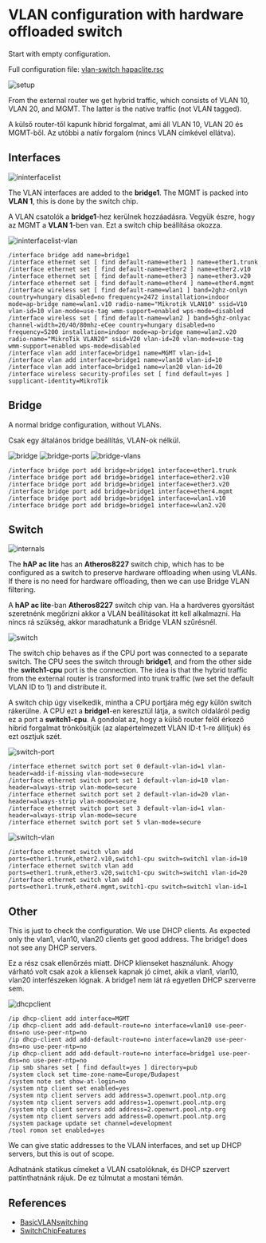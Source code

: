 # VLAN configuration with hardware offloaded switch

Start with empty configuration.

Full configuration file: [vlan-switch hapaclite.rsc](vlan-switch_hapaclite.rsc)

![setup](./vlan-switch.drawio.png)

From the external router we get hybrid traffic, which consists of VLAN 10, VLAN 20, and MGMT. The latter is the native traffic (not VLAN tagged).

A külső router-től kapunk hibrid forgalmat, ami áll VLAN 10, VLAN 20 és MGMT-ből. Az utóbbi a natív forgalom (nincs VLAN címkével ellátva).

## Interfaces

![ininterfacelist](./hapaclite-img/interfacelist.png)

The VLAN interfaces are added to the **bridge1**. The MGMT is packed into **VLAN 1**, this is done by the switch chip.

A VLAN csatolók a **bridge1**-hez kerülnek hozzáadásra. Vegyük észre, hogy az MGMT a **VLAN 1**-ben van. Ezt a switch chip beállítása okozza.

![ininterfacelist-vlan](./hapaclite-img/interfacelist.vlan.png)

```RouterOS
/interface bridge add name=bridge1
/interface ethernet set [ find default-name=ether1 ] name=ether1.trunk
/interface ethernet set [ find default-name=ether2 ] name=ether2.v10
/interface ethernet set [ find default-name=ether3 ] name=ether3.v20
/interface ethernet set [ find default-name=ether4 ] name=ether4.mgmt
/interface wireless set [ find default-name=wlan1 ] band=2ghz-onlyn country=hungary disabled=no frequency=2472 installation=indoor mode=ap-bridge name=wlan1.v10 radio-name="Mikrotik VLAN10" ssid=V10 vlan-id=10 vlan-mode=use-tag wmm-support=enabled wps-mode=disabled
/interface wireless set [ find default-name=wlan2 ] band=5ghz-onlyac channel-width=20/40/80mhz-eCee country=hungary disabled=no frequency=5200 installation=indoor mode=ap-bridge name=wlan2.v20 radio-name="MikroTik VLAN20" ssid=V20 vlan-id=20 vlan-mode=use-tag wmm-support=enabled wps-mode=disabled
/interface vlan add interface=bridge1 name=MGMT vlan-id=1
/interface vlan add interface=bridge1 name=vlan10 vlan-id=10
/interface vlan add interface=bridge1 name=vlan20 vlan-id=20
/interface wireless security-profiles set [ find default=yes ] supplicant-identity=MikroTik
```

## Bridge

A normal bridge configuration, without VLANs.

Csak egy általános bridge beállítás, VLAN-ok nélkül.

![bridge](./hapaclite-img/bridge.png)
![bridge-ports](./hapaclite-img/bridge.ports.png)
![bridge-vlans](./hapaclite-img/bridge.vlans.png)

```RouterOS
/interface bridge port add bridge=bridge1 interface=ether1.trunk
/interface bridge port add bridge=bridge1 interface=ether2.v10
/interface bridge port add bridge=bridge1 interface=ether3.v20
/interface bridge port add bridge=bridge1 interface=ether4.mgmt
/interface bridge port add bridge=bridge1 interface=wlan1.v10
/interface bridge port add bridge=bridge1 interface=wlan2.v20
```

## Switch

![internals](./hAP_ac_lite_180505.png)

The **hAP ac lite** has an **Atheros8227** switch chip, which has to be configured as a switch to preserve hardware offloading when using VLANs. If there is no need for hardware offloading, then we can use Bridge VLAN filtering.

A **hAP ac lite**-ban **Atheros8227** switch chip van. Ha a hardveres gyorsítást szeretnénk megőrizni akkor a VLAN beállításokat itt kell alkalmazni. Ha nincs rá szükség, akkor maradhatunk a Bridge VLAN szűrésnél.

![switch](./hapaclite-img/switch.png)

The switch chip behaves as if the CPU port was connected to a separate switch. The CPU sees the switch through **bridge1**, and from the other side the **switch1-cpu** port is the connection. The idea is that the hybrid traffic from the external router is transformed into trunk traffic (we set the default VLAN ID to 1) and distribute it.

A switch chip úgy viselkedik, mintha a CPU portjára még egy külön switch rákerülne. A CPU ezt a **bridge1**-en keresztül látja, a switch oldaláról pedig ez a port a **switch1-cpu**. A gondolat az, hogy a külső router felől érkező hibrid forgalmat trönkösítjük (az alapértelmezett VLAN ID-t 1-re állítjuk) és ezt osztjuk szét.

![switch-port](./hapaclite-img/switch.port.png)

```RouterOS
/interface ethernet switch port set 0 default-vlan-id=1 vlan-header=add-if-missing vlan-mode=secure
/interface ethernet switch port set 1 default-vlan-id=10 vlan-header=always-strip vlan-mode=secure
/interface ethernet switch port set 2 default-vlan-id=20 vlan-header=always-strip vlan-mode=secure
/interface ethernet switch port set 3 default-vlan-id=1 vlan-header=always-strip vlan-mode=secure
/interface ethernet switch port set 5 vlan-mode=secure
```

![switch-vlan](./hapaclite-img/switch.vlan.png)

```RouterOS
/interface ethernet switch vlan add ports=ether1.trunk,ether2.v10,switch1-cpu switch=switch1 vlan-id=10
/interface ethernet switch vlan add ports=ether1.trunk,ether3.v20,switch1-cpu switch=switch1 vlan-id=20
/interface ethernet switch vlan add ports=ether1.trunk,ether4.mgmt,switch1-cpu switch=switch1 vlan-id=1
```

## Other

This is just to check the configuration. We use DHCP clients. As expected only the vlan1, vlan10, vlan20 clients get good address. The bridge1 does not see any DHCP servers.

Ez a rész csak ellenőrzés miatt. DHCP klienseket használunk. Ahogy várható volt csak azok a kliensek kapnak jó címet, akik a vlan1, vlan10, vlan20 interfészeken lógnak. A bridge1 nem lát rá egyetlen DHCP szerverre sem.

![dhcpclient](./hapaclite-img/dhcpclient.png)

```RouterOS
/ip dhcp-client add interface=MGMT
/ip dhcp-client add add-default-route=no interface=vlan10 use-peer-dns=no use-peer-ntp=no
/ip dhcp-client add add-default-route=no interface=vlan20 use-peer-dns=no use-peer-ntp=no
/ip dhcp-client add add-default-route=no interface=bridge1 use-peer-dns=no use-peer-ntp=no
/ip smb shares set [ find default=yes ] directory=pub
/system clock set time-zone-name=Europe/Budapest
/system note set show-at-login=no
/system ntp client set enabled=yes
/system ntp client servers add address=3.openwrt.pool.ntp.org
/system ntp client servers add address=1.openwrt.pool.ntp.org
/system ntp client servers add address=2.openwrt.pool.ntp.org
/system ntp client servers add address=0.openwrt.pool.ntp.org
/system package update set channel=development
/tool romon set enabled=yes
```

We can give static addresses to the VLAN interfaces, and set up DHCP servers, but this is out of scope.

Adhatnánk statikus címeket a VLAN csatolóknak, és DHCP szervert pattinthatnánk rájuk. De ez túlmutat a mostani témán.

## References

* [BasicVLANswitching](https://help.mikrotik.com/docs/display/ROS/Basic+VLAN+switching#BasicVLANswitching-Otherdeviceswithabuilt-inswitchchip)
* [SwitchChipFeatures](https://help.mikrotik.com/docs/display/ROS/Switch+Chip+Features#SwitchChipFeatures-Introduction)
